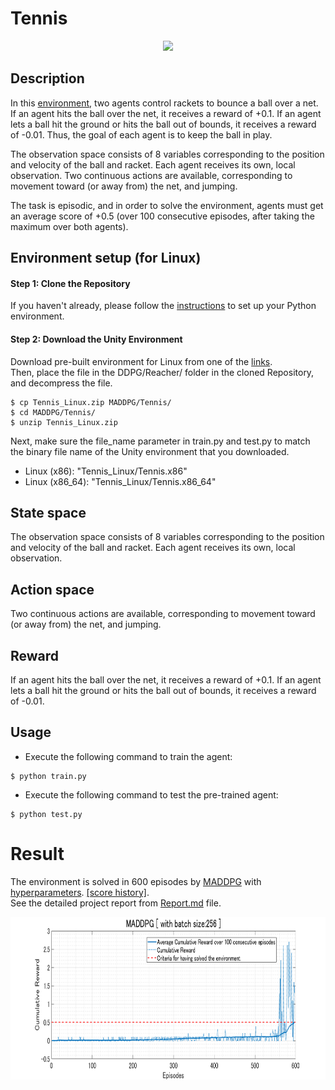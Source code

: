 # Tennis

<p align="center">
    <img src="../../assets/tennis_maddpg_test.gif" height="250px">
</p>

## Description
In this [environment](https://github.com/Unity-Technologies/ml-agents/blob/master/docs/Learning-Environment-Examples.md#tennis), two agents control rackets to bounce a ball over a net. If an agent hits the ball over the net, it receives a reward of +0.1.  If an agent lets a ball hit the ground or hits the ball out of bounds, it receives a reward of -0.01.  Thus, the goal of each agent is to keep the ball in play.

The observation space consists of 8 variables corresponding to the position and velocity of the ball and racket. Each agent receives its own, local observation.  Two continuous actions are available, corresponding to movement toward (or away from) the net, and jumping.

The task is episodic, and in order to solve the environment, agents must get an average score of +0.5 (over 100 consecutive episodes, after taking the maximum over both agents).

## Environment setup (for Linux)

#### Step 1: Clone the Repository
If you haven't already, please follow the [instructions](https://github.com/dganbold/deep_reinforcement_learning) to set up your Python environment.

#### Step 2: Download the Unity Environment
Download pre-built environment for Linux from one of the [links](https://s3-us-west-1.amazonaws.com/udacity-drlnd/P3/Tennis/Tennis_Linux.zip).<br />
Then, place the file in the DDPG/Reacher/ folder in the cloned Repository, and decompress the file.<br />

```
$ cp Tennis_Linux.zip MADDPG/Tennis/
$ cd MADDPG/Tennis/
$ unzip Tennis_Linux.zip
```

Next, make sure the file_name parameter in train.py and test.py to match the binary file name of the Unity environment that you downloaded.
- Linux (x86): "Tennis_Linux/Tennis.x86"
- Linux (x86_64): "Tennis_Linux/Tennis.x86_64"

## State space
The observation space consists of 8 variables corresponding to the position and velocity of the ball and racket. Each agent receives its own, local observation.  

## Action space
Two continuous actions are available, corresponding to movement toward (or away from) the net, and jumping.

## Reward
If an agent hits the ball over the net, it receives a reward of +0.1.  If an agent lets a ball hit the ground or hits the ball out of bounds, it receives a reward of -0.01.

## Usage

- Execute the following command to train the agent:

```
$ python train.py
```

- Execute the following command to test the pre-trained agent:

```
$ python test.py
```

# Result
The environment is solved in 600 episodes by [MADDPG](https://github.com/dganbold/deep_reinforcement_learning/blob/master/MADDPG/agent/MADDPG.py) with [hyperparameters](https://github.com/dganbold/deep_reinforcement_learning/blob/master/MADDPG/config/UnityML_Agent.py). [[score history]](scores/Tennis_MADDPG_1.0E-03_1.0E-03_256_5.0E-02_256.csv).<br />
See the detailed project report from [Report.md](./docs/Report.md) file.
<p align="center">
    <img src="./docs/tennis_maddpg_learning_curve.png" height="260">
</p>
